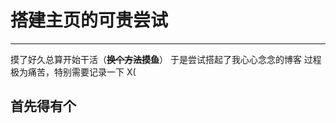 # 搭建主页的可贵尝试
---
摸了好久总算开始干活（<strong>~~换个方法摸鱼~~</strong>）
于是尝试搭起了我心心念念的博客
过程极为痛苦，特别需要记录一下 X(

## 首先得有个